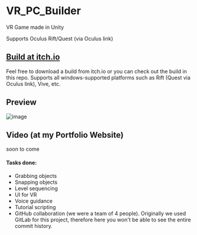 # VR_PC_Builder

VR Game made in Unity

Supports Oculus Rift/Quest (via Oculus link)

## [Build at itch.io](https://asquik.itch.io/vr-pc-building)
Feel free to download a build from itch.io or you can check out the build in this repo. Supports all windows-supported platforms such as Rift (Quest via Oculus link), Vive, etc.

## Preview
![image](https://github.com/asquik/VR_PC_Builder/blob/master/Media/VR_PC_gif.gif)

## Video (at my Portfolio Website)

soon to come

#### Tasks done:
- Grabbing objects
- Snapping objects
- Level sequencing
- UI for VR
- Voice guidance
- Tutorial scripting
- GitHub collaboration (we were a team of 4 people). Originally we used GitLab for this project, therefore here you won't be able to see the entire commit history.
